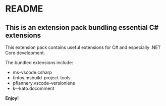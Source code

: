 # README
## This is an extension pack bundling essential C# extensions

This extension pack contains useful extensions for C# and especially .NET Core development.

The bundled extensions include:
* ms-vscode.csharp
* tintoy.msbuild-project-tools
* pflannery.vscode-versionlens
* k--kato.docomment

**Enjoy!**
